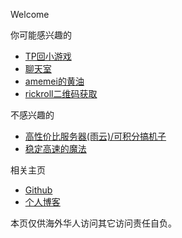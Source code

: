 Welcome

你可能感兴趣的
*   [TP回小游戏](https://xingye.me/game/new/index.php)
*   [聊天室](https://amemei-lists-chat-room.hf.space/room/@xingye)
*   [amemei的黄油](https://amemei-lists.top/)
*   [rickroll二维码获取](https://arcxingye.github.io/rr/qrcode4)

不感兴趣的
*   [高性价比服务器(雨云)/可积分搞机子](https://www.rainyun.com/优惠码_)
*   [稳定高速的魔法](https://sttlink.com/auth/register?code=KbzI)

相关主页
*   [Github](https://github.com/arcxingye)
*   [个人博客](https://xingye.me/)

本页仅供海外华人访问其它访问责任自负。

<script async src="https://www.googletagmanager.com/gtag/js?id=UA-190316399-3"></script>
<script>
  window.dataLayer = window.dataLayer || [];
  function gtag(){dataLayer.push(arguments);}
  gtag('js', new Date());
  gtag('config', 'UA-190316399-3');
</script>
